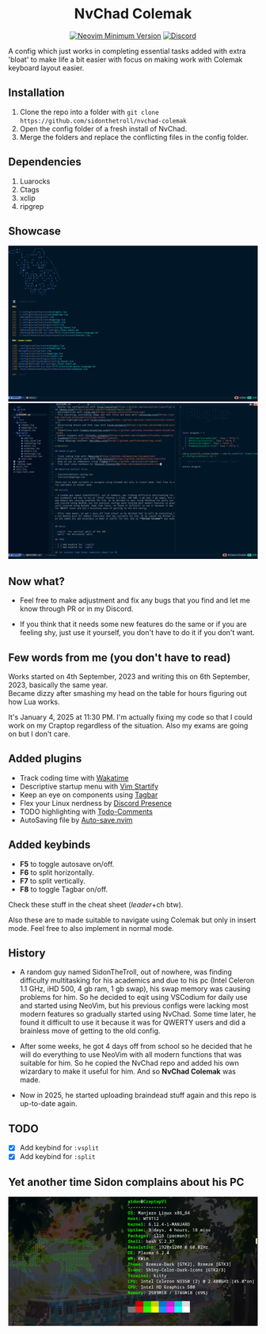 <h1 align='center'>NvChad Colemak</h1>

<div align='center'> 

[![Neovim Minimum Version](https://img.shields.io/badge/Neovim-0.10.2-blueviolet.svg?style=flat-square&logo=Neovim&color=90E59A&logoColor=white)](https://github.com/neovim/neovim)
[![Discord](https://img.shields.io/discord/936927116879085629?color=738adb&label=Discord&logo=discord&logoColor=white&style=flat-square)](https://discord.gg/gBPVMWbjFf)

</div>

A config which just works in completing essential tasks added with extra 'bloat' to make life a bit easier with focus on making work with Colemak keyboard layout easier. 

## Installation 
1. Clone the repo into a folder with `git clone https://github.com/sidonthetroll/nvchad-colemak`
2. Open the config folder of a fresh install of NvChad. 
3. Merge the folders and replace the conflicting files in the config folder. 

## Dependencies 
1. Luarocks 
2. Ctags 
3. xclip
4. ripgrep

## Showcase 
![Startup](./src/startup.png)
![Workflow](./src/tabs.png)

## Now what? 
- Feel free to make adjustment and fix any bugs that you find and let me know through PR or in my Discord. 

- If you think that it needs some new features do the same or if you are feeling shy, just use it yourself, you don't have to do it if you don't want. 

## Few words from me (you don't have to read)

Works started on 4th September, 2023 and writing this on 6th September, 2023, basically the same year.  
Became dizzy after smashing my head on the table for hours figuring out how Lua works.  

It's January 4, 2025 at 11:30 PM. I'm actually fixing my code so that I could work on my Craptop regardless of the situation. Also my exams are going on but I don't care.

## Added plugins

- Track coding time with [Wakatime](https://github.com/wakatime/vim-wakatime)
- Descriptive startup menu with [Vim Startify](https://github.com/mhinz/vim-startify)
- Keep an eye on components using [Tagbar](https://github.com/preservim/tagbar)
- Flex your Linux nerdness by [Discord Presence](https://github.com/andweeb/presence.nvim)
- TODO highlighting with [Todo-Comments](https://github.com/folke/todo-comments.nvim)
- AutoSaving file by [Auto-save.nvim](https://github.com/pocco81/auto-save.nvim)

## Added keybinds
- **F5** to toggle autosave on/off.
- **F6** to split horizontally.
- **F7** to split vertically.
- **F8** to toggle Tagbar on/off. 

Check these stuff in the cheat sheet (*leader*+ch btw).

Also these are to made suitable to navigate using Colemak but only in insert mode. Feel free to also implement in normal mode. 

## History
- A random guy named SidonTheTroll, out of nowhere, was finding difficulty multitasking for his academics and due to his pc (Intel Celeron 1.1 GHz, iHD 500, 4 gb ram, 1 gb swap), his swap memory was causing problems for him. So he decided to eqit using VSCodium for daily use and started using NeoVim, but his previous configs were lacking most modern features so gradually started using NvChad. Some time later, he found it difficult to use it because it was for QWERTY users and did a brainless move of getting to the old config. 

- After some weeks, he got 4 days off from school so he decided that he will do everything to use NeoVim with all modern functions that was suitable for him. So he copied the NvChad repo and added his own wizardary to make it useful for him. And so **NvChad Colemak** was made. 

- Now in 2025, he started uploading braindead stuff again and this repo is up-to-date again.

## TODO
- [x] Add keybind for `:vsplit`
- [x] Add keybind for `:split`

## Yet another time Sidon complains about his PC 

![neofetch](./src/neofetch.png)
